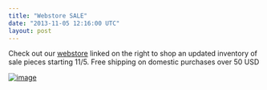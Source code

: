 ```yaml
---
title: "Webstore SALE"
date: "2013-11-05 12:16:00 UTC"
layout: post
---
```


<p>Check out our <a href="http://store.castequality.com" target="_blank">webstore</a> linked on the right to shop an updated inventory of sale pieces starting 11/5. Free shipping on domestic purchases over 50 USD</p>
<p><a href="http://store.castequality.com"><img alt="image" src="http://media.tumblr.com/8057f8ab27b742e86439ff3bca6cf9c6/tumblr_inline_mvsi234nnt1rf4blg.png"/></a></p>
